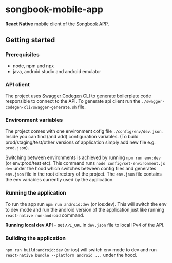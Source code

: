 # songbook-mobile-app

**React Native** mobile client of the [Songbook APP](https://github.com/przybandrzej/Songbook_Manager-API).

## Getting started

### Prerequisites  
 * node, npm and npx
 * java, android studio and android emulator

### API client  
The project uses [Swagger Codegen CLI](https://github.com/swagger-api/swagger-codegen) to generate boilerplate code responsible to connect to the API.  To generate api client run the `./swagger-codegen-cli/swagger-generate.sh` file.

### Environment variables  
The project comes with one environment cofig file `./config/env/dev.json`. Inside you can find (and add) configuration variables. (To build prod/staging/test/other versions of application simply add new file e.g. `prod.json`).

Switching between environments is achieved by running `npm run env:dev` (or env:prod/test etc). This command runs `node config/set-environment.js dev` under the hood which switches between config files and generates `env.json` file in the root directory of the project. The `env.json` file contains the env variables currently used by the application.

### Running the application  
To run the app run `npm run android:dev` (or ios:dev). This will switch the env to dev mode and run the android version of the application just like running `react-native run-android` command.

**Running local dev API** - set `API_URL` in `dev.json` file to local IPv4 of the API.

### Building the application  
`npm run build:android:dev` (or ios) will switch env mode to dev and run `react-native bundle --platform android ...` under the hood. 
